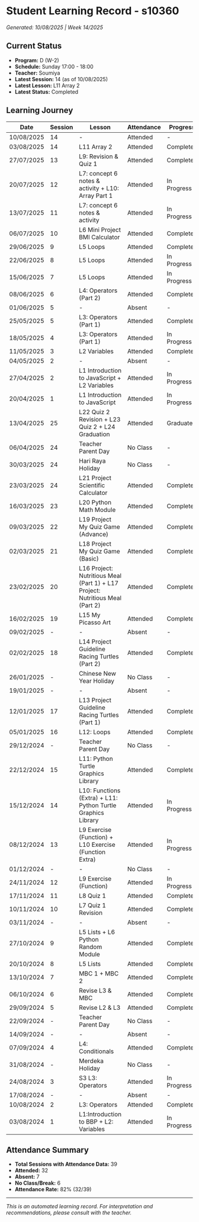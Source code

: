 # Student Learning Record - s10360
*Generated: 10/08/2025 | Week 14/2025*

## Current Status
- **Program:** D (W-2)
- **Schedule:** Sunday 17:00 - 18:00
- **Teacher:** Soumiya
- **Latest Session:** 14 (as of 10/08/2025)
- **Latest Lesson:** L11 Array 2
- **Latest Status:** Completed

## Learning Journey
| Date | Session | Lesson | Attendance | Progress |
|------|---------|--------|------------|----------|
| 10/08/2025 | 14 | - | Attended | - |
| 03/08/2025 | 14 | L11 Array 2 | Attended | Completed |
| 27/07/2025 | 13 | L9: Revision & Quiz 1 | Attended | Completed |
| 20/07/2025 | 12 | L7: concept 6 notes & activity + L10: Array Part 1 | Attended | In Progress |
| 13/07/2025 | 11 | L7: concept 6 notes & activity | Attended | In Progress |
| 06/07/2025 | 10 | L6 Mini Project BMI Calculator | Attended | Completed |
| 29/06/2025 | 9 | L5 Loops | Attended | Completed |
| 22/06/2025 | 8 | L5 Loops | Attended | In Progress |
| 15/06/2025 | 7 | L5 Loops | Attended | In Progress |
| 08/06/2025 | 6 | L4: Operators (Part 2) | Attended | Completed |
| 01/06/2025 | 5 | - | Absent | - |
| 25/05/2025 | 5 | L3: Operators (Part 1) | Attended | Completed |
| 18/05/2025 | 4 | L3: Operators (Part 1) | Attended | In Progress |
| 11/05/2025 | 3 | L2 Variables | Attended | Completed |
| 04/05/2025 | 2 | - | Absent | - |
| 27/04/2025 | 2 | L1 Introduction to JavaScript + L2 Variables | Attended | In Progress |
| 20/04/2025 | 1 | L1 Introduction to JavaScript | Attended | In Progress |
| 13/04/2025 | 25 | L22 Quiz 2 Revision + L23 Quiz 2 + L24 Graduation | Attended | Graduated |
| 06/04/2025 | 24 | Teacher Parent Day | No Class | - |
| 30/03/2025 | 24 | Hari Raya Holiday | No Class | - |
| 23/03/2025 | 24 | L21 Project Scientific Calculator | Attended | Completed |
| 16/03/2025 | 23 | L20 Python Math Module | Attended | Completed |
| 09/03/2025 | 22 | L19 Project My Quiz Game (Advance) | Attended | Completed |
| 02/03/2025 | 21 | L18 Project My Quiz Game (Basic) | Attended | Completed |
| 23/02/2025 | 20 | L16 Project: Nutritious Meal (Part 1) + L17 Project: Nutritious Meal (Part 2) | Attended | Completed |
| 16/02/2025 | 19 | L15 My Picasso Art | Attended | Completed |
| 09/02/2025 | - | - | Absent | - |
| 02/02/2025 | 18 | L14 Project Guideline Racing Turtles (Part 2) | Attended | Completed |
| 26/01/2025 | - | Chinese New Year Holiday | No Class | - |
| 19/01/2025 | - | - | Absent | - |
| 12/01/2025 | 17 | L13 Project Guideline Racing Turtles (Part 1) | Attended | Completed |
| 05/01/2025 | 16 | L12: Loops | Attended | Completed |
| 29/12/2024 | - | Teacher Parent Day | No Class | - |
| 22/12/2024 | 15 | L11: Python Turtle Graphics Library | Attended | Completed |
| 15/12/2024 | 14 | L10: Functions (Extra) + L11: Python Turtle Graphics Library | Attended | In Progress |
| 08/12/2024 | 13 | L9 Exercise (Function) + L10 Exercise (Function Extra) | Attended | In Progress |
| 01/12/2024 | - | - | No Class | - |
| 24/11/2024 | 12 | L9 Exercise (Function) | Attended | In Progress |
| 17/11/2024 | 11 | L8 Quiz 1 | Attended | Completed |
| 10/11/2024 | 10 | L7 Quiz 1 Revision | Attended | Completed |
| 03/11/2024 | - | - | Absent | - |
| 27/10/2024 | 9 | L5 Lists + L6 Python Random Module | Attended | Completed |
| 20/10/2024 | 8 | L5 Lists | Attended | Completed |
| 13/10/2024 | 7 | MBC 1 + MBC 2 | Attended | Completed |
| 06/10/2024 | 6 | Revise L3 & MBC | Attended | Completed |
| 29/09/2024 | 5 | Revise L2 & L3 | Attended | Completed |
| 22/09/2024 | - | Teacher Parent Day | No Class | - |
| 14/09/2024 | - | - | Absent | - |
| 07/09/2024 | 4 | L4: Conditionals | Attended | Completed |
| 31/08/2024 | - | Merdeka Holiday | No Class | - |
| 24/08/2024 | 3 | S3 L3: Operators | Attended | In Progress |
| 17/08/2024 | - | - | Absent | - |
| 10/08/2024 | 2 | L3: Operators | Attended | Completed |
| 03/08/2024 | 1 | L1:Introduction to BBP + L2: Variables | Attended | In Progress |

## Attendance Summary
- **Total Sessions with Attendance Data:** 39
- **Attended:** 32
- **Absent:** 7
- **No Class/Break:** 6
- **Attendance Rate:** 82% (32/39)

---
*This is an automated learning record. For interpretation and recommendations, please consult with the teacher.*
